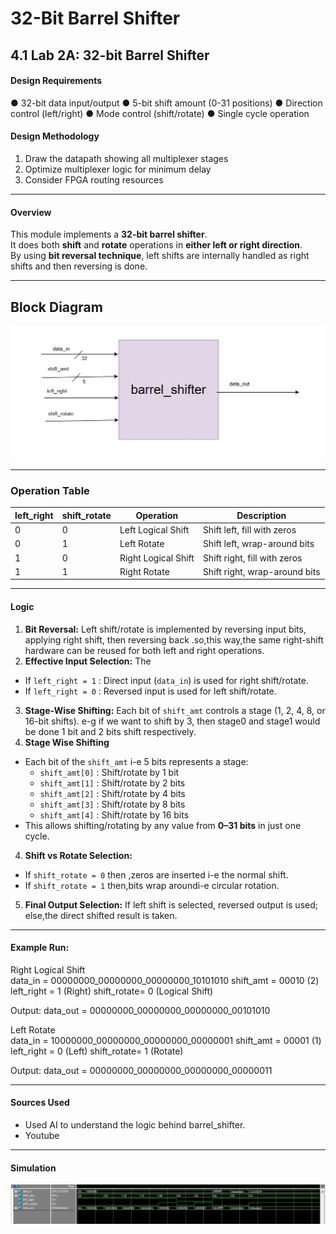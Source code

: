 # 32-Bit Barrel Shifter  

## 4.1 Lab 2A: 32-bit Barrel Shifter 
#### Design Requirements 
● 32-bit data input/output 
● 5-bit shift amount (0-31 positions) 
● Direction control (left/right) 
● Mode control (shift/rotate) 
● Single cycle operation 
#### Design Methodology 
1. Draw the datapath showing all multiplexer stages 
2. Optimize multiplexer logic for minimum delay 
3. Consider FPGA routing resources

---

#### Overview  
This module implements a **32-bit barrel shifter**.  
It does both **shift** and **rotate** operations in **either left or right direction**.  
By using **bit reversal technique**, left shifts are internally handled as right shifts and then reversing is done.  

---

## Block Diagram  
![Barrel Shifter](barrel_shifter.jpg)  

---

### Operation Table  

| left_right | shift_rotate | Operation          | Description                          |  
|------------|--------------|-------------------|--------------------------------------|  
| 0          | 0            | Left Logical Shift| Shift left, fill with zeros          |  
| 0          | 1            | Left Rotate       | Shift left, wrap-around bits         |  
| 1          | 0            | Right Logical Shift| Shift right, fill with zeros        |  
| 1          | 1            | Right Rotate      | Shift right, wrap-around bits        |  

---
#### Logic   

1. **Bit Reversal:** Left shift/rotate is implemented by reversing input bits, applying right shift, then reversing back .so,this way,the same right-shift hardware can be reused for both left and right operations.
2. **Effective Input Selection:** The    
- If `left_right = 1` : Direct input (`data_in`) is used for right shift/rotate.  
- If `left_right = 0` : Reversed input is used for left shift/rotate.  
3. **Stage-Wise Shifting:** Each bit of `shift_amt` controls a stage (1, 2, 4, 8, or 16-bit shifts). 
e-g if we want to shift by 3, then stage0 and stage1 would be done 1 bit and 2 bits shift respectively. 
4. **Stage Wise Shifting**  
- Each bit of the  `shift_amt` i-e 5 bits represents a stage:  
     - `shift_amt[0]` : Shift/rotate by 1 bit  
     - `shift_amt[1]` : Shift/rotate by 2 bits  
     - `shift_amt[2]` : Shift/rotate by 4 bits  
     - `shift_amt[3]` : Shift/rotate by 8 bits  
     - `shift_amt[4]` : Shift/rotate by 16 bits  
- This allows shifting/rotating by any value from **0–31 bits** in just one cycle.  
4. **Shift vs Rotate Selection:**  
- If `shift_rotate = 0` then ,zeros are inserted i-e the normal shift.  
- If `shift_rotate = 1` then,bits wrap aroundi-e circular rotation.  
5. **Final Output Selection:** If left shift is selected, reversed output is used; else,the direct shifted result is taken.  
---
#### Example Run:

Right Logical Shift  
data_in = 00000000_00000000_00000000_10101010
shift_amt = 00010 (2)
left_right = 1 (Right)
shift_rotate= 0 (Logical Shift)

Output:
data_out = 00000000_00000000_00000000_00101010
 

Left Rotate  
data_in = 10000000_00000000_00000000_00000001
shift_amt = 00001 (1)
left_right = 0 (Left)
shift_rotate= 1 (Rotate)

Output: 
data_out = 00000000_00000000_00000000_00000011

---

#### Sources Used
- Used AI to understand the logic behind barrel_shifter.
- Youtube

---

#### Simulation  
![Barrel Shifter Simulation](barrel_shifter_sim.jpg)  